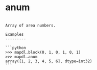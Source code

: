 # anum

````{property} Geometry.anum

Array of area numbers.

Examples
---------

```python
>>> mapdl.block(0, 1, 0, 1, 0, 1)
>>> mapdl.anum
array([1, 2, 3, 4, 5, 6], dtype=int32)
```


````